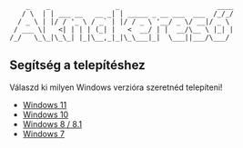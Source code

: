```
    _    _                _                        ____ 
   / \  | | ___ __   __ _| | _____ _ __ ___  ___  /_/_/
  / _ \ | |/ / '_ \ / _` | |/ / _ \ '__/ _ \/ __|/ _ \ 
 / ___ \|   <| | | | (_| |   <  __/ | |  __/\__ \ |_| |
/_/   \_\_|\_\_| |_|\__,_|_|\_\___|_|  \___||___/\___/ 
```

## Segítség a telepítéshez
Válaszd ki milyen Windows verzióra szeretnéd telepíteni!
- [Windows 11](windows11.md)
- [Windows 10](windows10.md)
- [Windows 8 / 8.1](windows8.md)
- [Windows 7](windows7.md)